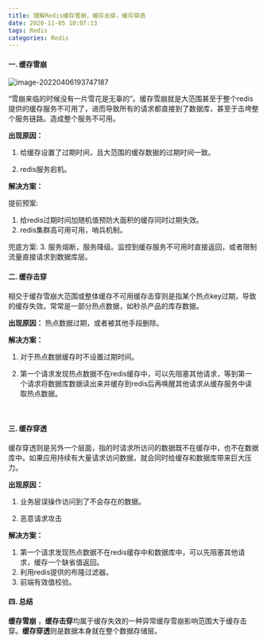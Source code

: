 ```yaml
---
title: 理解Redis缓存雪崩，缓存击穿，缓存穿透
date: 2020-11-05 10:07:13
tags: Redis
categories: Redis 
---
```


#### 一. 缓存雪崩

![image-20220406193747187](https://cdn.jsdelivr.net/gh/wenPKtalk/pictures@master/blog/20220407/10_31/image-20220406193747187.png)

“雪崩来临的时候没有一片雪花是无辜的”。缓存雪崩就是大范围甚至于整个redis提供的缓存服务不可用了，进而导致所有的请求都直接到了数据库，甚至于击垮整个服务链路。造成整个服务不可用。

**出现原因：**

1. 给缓存设置了过期时间，且大范围的缓存数据的过期时间一致。

2. redis服务宕机。

**解决方案：**

提前预案: 
1. 给redis过期时间加随机值预防大面积的缓存同时过期失效。
2. redis集群高可用可用，哨兵机制。

兜底方案: 
3. 服务熔断，服务降级。监控到缓存服务不可用时直接返回，或者限制流量直接请求到数据库层。

#### 二. 缓存击穿
相交于缓存雪崩大范围或整体缓存不可用缓存击穿则是指某个热点key过期，导致的缓存失效。常常是一部分热点数据，如秒杀产品的库存数据。

**出现原因：**
热点数据过期，或者被其他手段删除。

**解决方案：**

1. 对于热点数据缓存时不设置过期时间。

2. 第一个请求发现热点数据不在redis缓存中，可以先阻塞其他请求，等到第一个请求将数据库数据读出来并缓存到redis后再唤醒其他请求从缓存服务中读取热点数据。

﻿

#### 三. 缓存穿透
缓存穿透则是另外一个层面，指的时请求所访问的数据既不在缓存中，也不在数据库中。如果应用持续有大量请求访问数据，就会同时给缓存和数据库带来巨大压力。

**出现原因：**

1. 业务层误操作访问到了不会存在的数据。

2. 恶意请求攻击

**解决方案：**

1. 第一个请求发现热点数据不在redis缓存中和数据库中，可以先阻塞其他请求，缓存一个缺省值返回。
2. 利用redis提供的布隆过滤器。
3. 前端有效值校验。

#### 四. 总结
**缓存雪崩** ，**缓存击穿**均属于缓存失效的一种异常缓存雪崩影响范围大于缓存击穿。**缓存穿透**则是数据本身就在整个数据存储层。